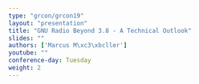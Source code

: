 ```yaml
---
type: "grcon/grcon19"
layout: "presentation"
title: "GNU Radio Beyond 3.8 - A Technical Outlook"
slides: ""
authors: ['Marcus M\xc3\xbcller']
youtube: ""
conference-day: Tuesday
weight: 2 
---
```

